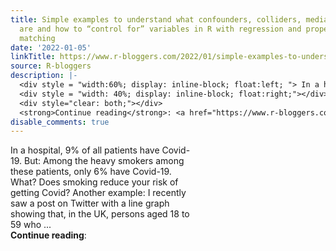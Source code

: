 ```yaml
---
title: Simple examples to understand what confounders, colliders, mediators, and moderators
  are and how to “control for” variables in R with regression and propensity-score
  matching
date: '2022-01-05'
linkTitle: https://www.r-bloggers.com/2022/01/simple-examples-to-understand-what-confounders-colliders-mediators-and-moderators-are-and-how-to-control-for-variables-in-r-with-regression-and-propensity-score-matching/
source: R-bloggers
description: |-
  <div style = "width:60%; display: inline-block; float:left; "> In a hospital, 9% of all patients have Covid-19. But: Among the heavy smokers among these patients, only 6% have Covid-19. What? Does smoking reduce your risk of getting Covid? Another example: I recently saw a post on Twitter with a line graph showing that, in the UK, persons aged 18 to 59 who ...</div>
  <div style = "width: 40%; display: inline-block; float:right;"></div>
  <div style="clear: both;"></div>
  <strong>Continue reading</strong>: <a href="https://www.r-bloggers.com/2022/01/simple-examples-to-understand-what-confounders-coll ...
disable_comments: true
---
```

<div style = "width:60%; display: inline-block; float:left; "> In a hospital, 9% of all patients have Covid-19. But: Among the heavy smokers among these patients, only 6% have Covid-19. What? Does smoking reduce your risk of getting Covid? Another example: I recently saw a post on Twitter with a line graph showing that, in the UK, persons aged 18 to 59 who ...</div>
<div style = "width: 40%; display: inline-block; float:right;"></div>
<div style="clear: both;"></div>
<strong>Continue reading</strong>: <a href="https://www.r-bloggers.com/2022/01/simple-examples-to-understand-what-confounders-coll ...